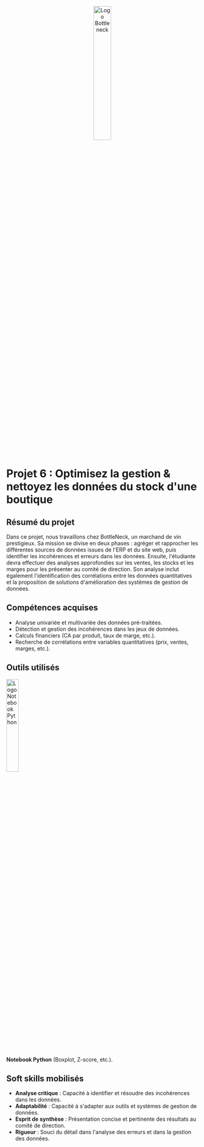 <p align="center">
  <img src="https://github.com/user-attachments/assets/feb626f6-360a-4f85-8fc4-fb3142b72dda" alt="Logo Bottleneck" width= 30% />
<p>

# Projet 6 : Optimisez la gestion & nettoyez les données du stock d'une boutique

## Résumé du projet
Dans ce projet, nous travaillons chez BottleNeck, un marchand de vin prestigieux. Sa mission se
divise en deux phases : agréger et rapprocher les différentes sources de données issues de l'ERP
et du site web, puis identifier les incohérences et erreurs dans les données. Ensuite, l'étudiante 
devra effectuer des analyses approfondies sur les ventes, les stocks et les marges pour les présenter 
au comité de direction. Son analyse inclut également l'identification des corrélations entre les 
données quantitatives et la proposition de solutions d'amélioration des systèmes de gestion de données.

## Compétences acquises
- Analyse univariée et multivariée des données pré-traitées.
- Détection et gestion des incohérences dans les jeux de données.
- Calculs financiers (CA par produit, taux de marge, etc.).
- Recherche de corrélations entre variables quantitatives (prix, ventes, marges, etc.).
  
## Outils utilisés
<img src="https://github.com/user-attachments/assets/c9704ad0-be5a-4cf9-a543-484bd640beb1" alt="Logo Notebook Python" width= 25% />

**Notebook Python** (Boxplot, Z-score, etc.).

## Soft skills mobilisés
- **Analyse critique** : Capacité à identifier et résoudre des incohérences dans les données.
- **Adaptabilité** : Capacité à s'adapter aux outils et systèmes de gestion de données.
- **Esprit de synthèse** : Présentation concise et pertinente des résultats au comité de direction.
- **Rigueur** : Souci du détail dans l'analyse des erreurs et dans la gestion des données.
